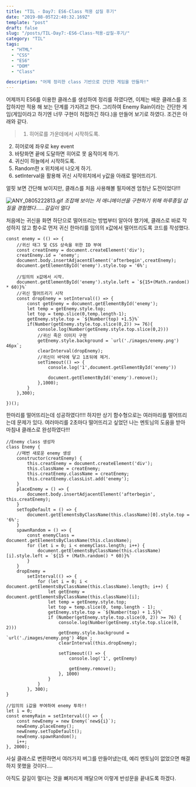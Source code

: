 ```yaml
---
title: "TIL - Day7: ES6-Class 적용 삽질 후기"
date: "2019-08-05T22:40:32.169Z"
template: "post"
draft: false
slug: "/posts/TIL-Day7:-ES6-Class-적용-삽질-후기/"
category: "TIL"
tags:
  - "HTML"
  - "CSS"
  - "ES6"
  - "DOM"
  - "Class"

description: "어제 정리한 class 기반으로 간단한 게임을 만들자!"
---
```


<!-- - [The first transition](#the-first-transition) -->

어제까지 ES6를 이용한 클래스를 생성하여 정리를 하였다면, 이제는 배운 클래스를 조잡하지만 적용 해 보는 단계를 가지려고 한다. 그리하여 Enemy Rain이라는 간단한 게임(게임이라고 하기엔 너무 구현이 허접하긴 하다.)을 만들어 보기로 하였다. 조건은 아래와 같다.

>1. 히어로를 가운데에서 시작하도록.
2. 히어로에 좌우로 key event
3. 바탕화면 끝에 도달하면 히어로 못 움직이게 하기.
4. 귀신이 하늘에서 시작하도록.
5. Random한 x 위치에서 나오게 하기.
6. setInterval을 활용해 귀신 시작위치에서 y값을 아래로 떨어뜨리기.

얼핏 보면 간단해 보이지만, 클래스를 처음 사용해볼 필자에겐 엄청난 도전이었다!!!

![ANY_0805222813.gif](https://images.velog.io/post-images/alchemist718/f5ef0840-b784-11e9-ab5a-8d4fbb0471e0/ANY0805222813.gif)
*조잡해 보이는 저 애니메이션을 구현하기 위해 하루종일 삽질을 경험했다......갈길이 멀다*

처음에는 귀신을 화면 하단으로 떨어뜨리는 방법부터 알아야 했기에, 클래스로 바로 작성하지 않고 함수로 먼저 귀신 한마리를 임의의 x값에서 떨어뜨리도록 코드를 작성했다.

```JS
const enemy = (() => {
    //귀신 태그 및 CSS 상속을 위한 ID 부여 
    const creatEnemy = document.createElement('div');
    creatEnemy.id = 'enemy';
    document.body.insertAdjacentElement('afterbegin',creatEnemy);
    document.getElementById('enemy').style.top = '6%';
 
    //임의의 x값에서 시작.
    document.getElementById('enemy').style.left = `${15+(Math.random() * 60)}%`
    //귀신 떨어뜨리기 시작
    const dropEnemy = setInterval(() => {
        const getEnemy = document.getElementById('enemy');
        let temp = getEnemy.style.top;
        let top = temp.slice(0,temp.length-1);
        getEnemy.style.top = `${Number(top) +1.5}%`
        if(Number(getEnemy.style.top.slice(0,2)) >= 76){
            console.log(Number(getEnemy.style.top.slice(0,2)))
            //귀신 죽은 이미지 구현
            getEnemy.style.background = `url('./images/enemy.png') 46px`;
            clearInterval(dropEnemy);
            //귀신이 바닥에 닿고 1초뒤에 제거.
            setTimeout(() => {
                console.log('1',document.getElementById('enemy'))

                document.getElementById('enemy').remove();
            },1000);
        }
    },300);

})();

```

한마리를 떨어뜨리는데 성공하였다!!!!
하지만 상기 함수형으로는 여러마리를 떨어뜨리는데 문제가 있다. 여러마리를 2초마다  떨어뜨리고 싶었던 나는 멘토님의 도움을 받아 마침내 클래스로 완성하였다!!!

```JS
//Enemy class 생성자
class Enemy {
  	//매번 새로운 enemy 생성
    constructor(creatEnemy) {
        this.creatEnemy = document.createElement('div');
        this.className = creatEnemy;
        this.creatEnemy.className = creatEnemy;
        this.creatEnemy.classList.add('enemy');
    }
    placeEnemy = () => {
        document.body.insertAdjacentElement('afterbegin', this.creatEnemy);
    }
    setTopDefault = () => {
        document.getElementsByClassName(this.className)[0].style.top = '6%';
    }
    spawnRandom = () => {
        const enemyClass = document.getElementsByClassName(this.className);
        for (let i = 0; i < enemyClass.length; i++) {
            document.getElementsByClassName(this.className)[i].style.left = `${15 + (Math.random() * 60)}%`
        }
    }
    dropEnemy =
        setInterval(() => {
            for (let i = 0; i < document.getElementsByClassName(this.className).length; i++) {
                let getEnemy = document.getElementsByClassName(this.className)[i];
                let temp = getEnemy.style.top;
                let top = temp.slice(0, temp.length - 1);
                getEnemy.style.top = `${Number(top) + 1.5}%`
                if (Number(getEnemy.style.top.slice(0, 2)) >= 76) {
                    console.log(Number(getEnemy.style.top.slice(0, 2)))
                    getEnemy.style.background = `url('./images/enemy.png') 46px`;
                    clearInterval(this.dropEnemy);

                    setTimeout(() => {
                        console.log('1', getEnemy)

                        getEnemy.remove();
                    }, 1000)
                }
            }
        }, 300);
}

//임의의 i값을 부여하여 enemy 투하!!
let i = 0;
const enemyRain = setInterval(() => {
    const newEnemy = new Enemy(`new${i}`);
    newEnemy.placeEnemy();
    newEnemy.setTopDefault();
    newEnemy.spawnRandom();
    i++;
}, 2000);
```

사실 클래스로 변환하면서 여러가지 버그를 만들어냈는데, 예리 멘토님이 없었으면 해결하지 못했을 것이다....

아직도 갈길이 멀다는 것을 뼈저리게 깨달으며 이렇게 반성문을 끝내도록 하겠다.
